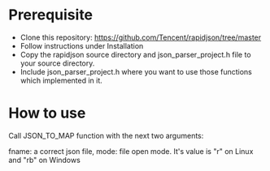 # Prerequisite
- Clone this repository: https://github.com/Tencent/rapidjson/tree/master
- Follow instructions under Installation
- Copy the rapidjson source directory and json_parser_project.h file to your source directory.
- Include json_parser_project.h where you want to use those functions which implemented in it.

# How to use

Call JSON_TO_MAP function with the next two arguments:

fname: a correct json file,
mode: file open mode. It's value is "r" on Linux and "rb" on Windows